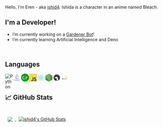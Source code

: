 Hello, I'm Eren - aka [ishid4][thatsme]. Ishida is a character in an anime named Bleach. 

## I'm a Developer!
- I’m currently working on a [Gardener Bot][gardenerbot]!
- I’m currently learning Artificial Intelligence and Deno 

<br />

## Languages

[<img align="left" alt="Python" width="26px" src="https://avatars0.githubusercontent.com/u/1525981?s=200&v=4" />][python]
<img align="left" alt="C" width="26px" src="https://raw.githubusercontent.com/github/explore/80688e429a7d4ef2fca1e82350fe8e3517d3494d/topics/c/c.png" />
[<img align="left" alt="C#" width="26px" src="https://raw.githubusercontent.com/github/explore/80688e429a7d4ef2fca1e82350fe8e3517d3494d/topics/csharp/csharp.png" />][csharp]
[<img align="left" alt="JavaScript" width="26px" src="https://raw.githubusercontent.com/github/explore/80688e429a7d4ef2fca1e82350fe8e3517d3494d/topics/javascript/javascript.png" />][javascript]
[<img align="left" alt="React" width="26px" src="https://raw.githubusercontent.com/github/explore/80688e429a7d4ef2fca1e82350fe8e3517d3494d/topics/react/react.png" />][reactjs]
[<img align="left" alt="Node.js" width="26px" src="https://raw.githubusercontent.com/github/explore/80688e429a7d4ef2fca1e82350fe8e3517d3494d/topics/nodejs/nodejs.png" />][nodejs]
[<img align="left" alt="Deno" width="26px" src="https://raw.githubusercontent.com/github/explore/361e2821e2dea67711cde99c9c40ed357061cf27/topics/deno/deno.png" />][deno]
[<img align="left" alt="MySQL" width="26px" src="https://raw.githubusercontent.com/github/explore/80688e429a7d4ef2fca1e82350fe8e3517d3494d/topics/mysql/mysql.png" />][mysql]

<br />
<br>

## &#x1f4c8; GitHub Stats

<br>

<a href="https://github.com/ishid4">
  <img align="center" style="margin:0.5rem" src="https://github-readme-stats.vercel.app/api/top-langs/?username=ishid4&hide=html,css&title_color=ffffff&text_color=c9cacc&icon_color=4AB197&bg_color=1A2B34" />
</a>

<a href="https://github.com/ishid4">
  <img align="center" style="margin:0.5rem" src="https://github-readme-stats.vercel.app/api?username=ishid4&show_icons=true&line_height=27&count_private=true&title_color=ffffff&text_color=c9cacc&icon_color=4AB097&bg_color=1A2B34" alt="ishid4's GitHub Stats" />
</a>

<br>

[thatsme]: https://github.com/ishid4
[gardenerbot]: https://github.com/ishid4/GardenerBot
[python]: https://www.python.org/
[javascript]: https://developer.mozilla.org/en-US/docs/Web/JavaScript
[reactjs]: https://reactjs.org/
[nodejs]: https://nodejs.org/en/
[deno]: https://deno.land/
[csharp]: https://docs.microsoft.com/en-us/dotnet/csharp/
[mysql]: https://www.mysql.com/
